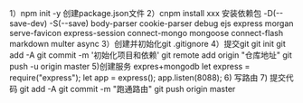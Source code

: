 1）npm init -y 创建package.json文件
2）cnpm install xxx 安装依赖包 -D(--save-dev) -S(--save)
    body-parser 
    cookie-parser 
    debug 
    ejs 
    express 
    morgan 
    serve-favicon 
    express-session
    connect-mongo 
    mongoose 
    connect-flash 
    markdown 
    multer 
    async
3）创建并初始化git .gitignore
4）提交git
    git init
    git add -A
    git commit -m '初始化项目和依赖'
    git remote add origin "仓库地址"
    git push -u origin master
5)创建服务 expres+mongodb
    let express = require("express");
    let app = express();
    app.listen(8088);
6) 写路由
7) 提交代码
    git add -A
    git commit -m "跑通路由"
    git push origin master